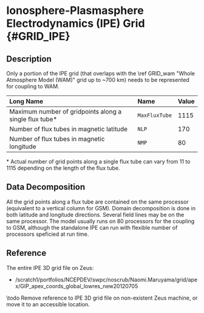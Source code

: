 Ionosphere-Plasmasphere Electrodynamics (IPE) Grid {#GRID_IPE}
==================================================

Description
-----------

Only a portion of the IPE grid (that overlaps with the 
\ref GRID_wam "Whole Atmosphere Model (WAM)"
grid up to ~700 km) needs to be represented for coupling to WAM.

| Long Name                                              | Name          | Value |
| :----------------------------------------------------- | :------------ | :---- |
| Maximum number of gridpoints along a single flux tube* | `MaxFluxTube` | 1115  |
| Number of flux tubes in magnetic latitude              | `NLP`         | 170   |
| Number of flux tubes in magnetic longitude             | `NMP`         | 80    |
 

\* Actual number of grid points along a single flux tube can vary from
11 to 1115 depending on the length of the flux tube.  

Data Decomposition
------------------

All the grid points along a flux tube are contained on the same
processor (equivalent to a vertical column for GSM).  Domain
decomposition is done in both latitude and longitude
directions. Several field lines may be on the same processor.  The
model usually runs on 80 processors for the coupling to GSM, although
the standalone IPE can run with flexible number of processors
speficied at run time.

Reference
---------

The entire IPE 3D grid file on Zeus:

 * /scratch1/portfolios/NCEPDEV/swpc/noscrub/Naomi.Maruyama/grid/apex/GIP_apex_coords_global_lowres_new20120705

\todo Remove reference to IPE 3D grid file on non-existent Zeus
machine, or move it to an accessible location.